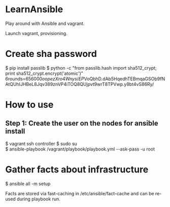 # LearnAnsible
Play around with Ansible and vagrant.

Launch vagrant, provisioning.

# Create sha password
$ pip install passlib
$ python -c "from passlib.hash import sha512_crypt; print sha512_crypt.encrypt('atomic')"
$6$rounds=656000$oopezXro4Wnys/EP$VoQbhD.dAb5HqedhTEBmqaGSOb9fNAtQUhIJHBeL8Jqv389znVP4iTOQ8QUjpvt9wrT8TPVwp.y8bt4vS86Ry/

# How to use

## Step 1: Create the user on the nodes for ansible install
$ vagrant ssh controller
$ sudo su  
$ ansible-playbook /vagrant/playbook/playbook.yml --ask-pass -u root


# Gather facts about infrastructure

$ ansible all -m setup 

Facts are stored via fast-caching in /etc/ansible/fact-cache and can be re-used during playbook run.